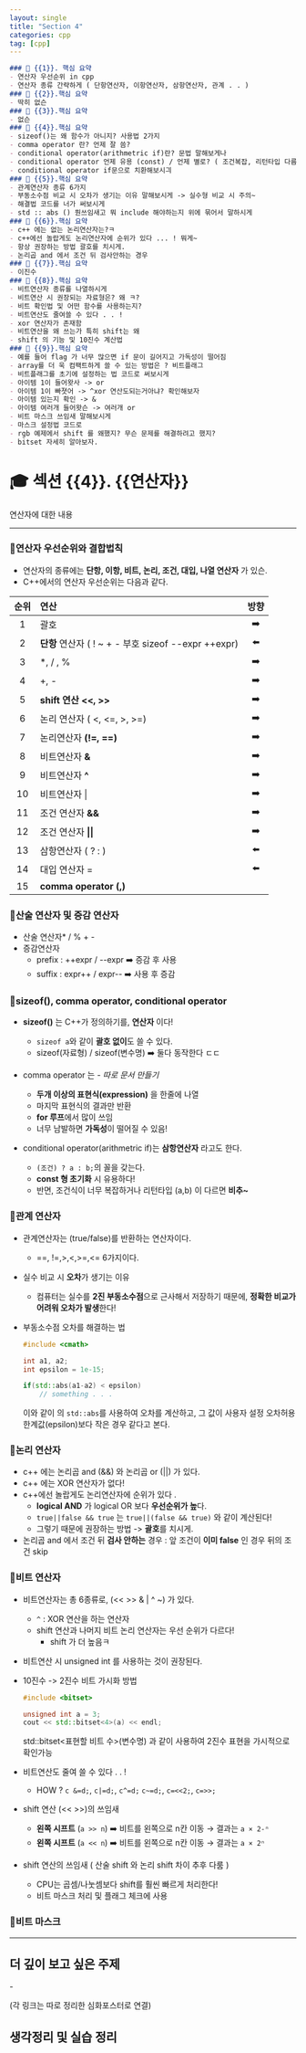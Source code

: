 ```yaml
---
layout: single
title: "Section 4"
categories: cpp
tag: [cpp]
---
```




```markdown
### 🧠 {{1}}. 핵심 요약
- 연산자 우선순위 in cpp
- 연산자 종류 간략하게 ( 단항연산자, 이항연산자, 삼항연산자, 관계 . . )
### 🧠 {{2}}.핵심 요약
- 딱히 없슨
### 🧠 {{3}}.핵심 요약
- 없슨
### 🧠 {{4}}.핵심 요약
- sizeof()는 왜 함수가 아니지? 사용법 2가지
- comma operator 란? 언제 잘 씀?
- conditional operator(arithmetric if)란? 문법 말해보게나
- conditional operator 언제 유용 (const) / 언제 별로? ( 조건복잡, 리턴타입 다름 )
- conditional operator if문으로 치환해보시긔
### 🧠 {{5}}.핵심 요약
- 관계연산자 종류 6가지 
- 부동소수점 비교 시 오차가 생기는 이유 말해보시게 -> 실수형 비교 시 주의~
- 해결법 코드를 너가 써보시게
- std :: abs () 뭔쓰임새고 뭐 include 해야하는지 위에 묶어서 말하시게
### 🧠 {{6}}.핵심 요약
- c++ 에는 없는 논리연산자는?ㅋ
- c++에선 놀랍게도 논리연산자에 순위가 있다 ... ! 뭐게~
- 항상 권장하는 방법 괄호를 치시게.
- 논리곱 and 에서 조건 뒤 검사안하는 경우 
### 🧠 {{7}}.핵심 요약
- 이진수 
### 🧠 {{8}}.핵심 요약
- 비트연산자 종류를 나열하시게 
- 비트연산 시 권장되는 자료형은? 왜 ㅋ?
- 비트 확인법 및 어떤 함수를 사용하는지?
- 비트연산도 줄여쓸 수 있다 . . !
- xor 연산자가 존재함
- 비트연산을 왜 쓰는가 특히 shift는 왜
- shift 의 기능 및 10진수 계산법
### 🧠 {{9}}.핵심 요약
- 예를 들어 flag 가 너무 많으면 if 문이 길어지고 가독성이 떨어짐
- array를 더 욱 컴팩트하게 쓸 수 있는 방법은 ? 비트플래그
- 비트플래그를 초기에 설정하는 법 코드로 써보시게
- 아이템 1이 들어왓사 -> or
- 아이템 1이 빠졋어 -> ^xor 연산도되는거아냐? 확인해보자
- 아이템 있는지 확인 -> &
- 아이템 여러개 들어왓슨 -> 여러개 or
- 비트 마스크 쓰임새 말해보시게 
- 마스크 설정법 코드로 
- rgb 예제에서 shift 를 왜했지? 무슨 문제를 해결하려고 했지?
- bitset 자세히 알아보자.

```

# 🎓 섹션 {{4}}. {{연산자}}

연산자에 대한 내용

---

### 📌연산자 우선순위와 결합법칙

- 연산자의 종류에는 **단항, 이항, 비트, 논리, 조건, 대입, 나열 연산자** 가 있슨.
- C++에서의 연산자 우선순위는 다음과 같다.

| 순위 | 연산                                                 | 방향 |
| :--: | :--------------------------------------------------- | :--: |
|  1   | 괄호                                                 |  ➡️   |
|  2   | **단항** 연산자 ( ! ~ + - 부호 sizeof --expr ++expr) |  ⬅️   |
|  3   | *, / , %                                             |  ➡️   |
|  4   | +, -                                                 |  ➡️   |
|  5   | **shift 연산 <<, >>**                                |  ➡️   |
|  6   | 논리 연산자  ( <, <=, >, >=)                         |  ➡️   |
|  7   | 논리연산자 **(!=, ==)**                              |  ➡️   |
|  8   | 비트연산자 **&**                                     |  ➡️   |
|  9   | 비트연산자 **^**                                     |  ➡️   |
|  10  | 비트연산자 \|                                        |  ➡️   |
|  11  | 조건 연산자 **&&**                                   |  ➡️   |
|  12  | 조건 연산자 **\|\|**                                 |  ➡️   |
|  13  | 삼항연산자 ( ?  : )                                  |  ⬅️   |
|  14  | 대입 연산자 =                                        |  ⬅️   |
|  15  | **comma operator (,)**                               |      |

### 📌산술 연산자 및 증감 연산자

* 산술 연산자* / % + -
* 증감연산자
  * prefix : ++expr / --expr ➡️ 증감 후 사용
  * suffix : expr++ / expr-- ➡️ 사용 후 증감

### 📌sizeof(), comma operator, conditional operator

- **sizeof()** 는 C++가 정의하기를,  **연산자** 이다! 
  - `sizeof a`와 같이 **괄호 없이**도 쓸 수 있다.
  - sizeof(자료형) / sizeof(변수명) ➡️ 둘다 동작한다 ㄷㄷ
- comma operator 는 - *따로 문서 만들기*
  - **두개 이상의 표현식(expression)** 을 한줄에 나열
  - 마지막 표현식의 결과만 반환
  - **for 루프**에서 많이 쓰임 
  - 너무 남발하면 **가독성**이 떨어질 수 있음!

- conditional operator(arithmetric if)는 **삼항연산자** 라고도 한다.
  - `(조건) ? a : b;`의 꼴을 갖는다.
  - **const 형 초기화** 시 유용하다!
  - 반면, 조건식이 너무 복잡하거나 리턴타입 (a,b) 이 다르면 **비추~** 


### 📌관계 연산자

- 관계연산자는  (true/false)를 반환하는 연산자이다.
  - ==, !=,>,<,>=,<= 6가지이다.

- 실수 비교 시 **오차**가 생기는 이유
  - 컴퓨터는 실수를 **2진 부동소수점**으로 근사해서 저장하기 때문에, **정확한 비교가 어려워 오차가 발생**한다!

- 부동소수점 오차를 해결하는 법

  ```C++
  #include <cmath>
  
  int a1, a2;
  int epsilon = 1e-15;
  
  if(std::abs(a1-a2) < epsilon)
      // something . . .
  ```

  이와 같이 <cmath> 의 `std::abs`를 사용하여 오차를 계산하고, 그 값이 사용자 설정 오차허용 한계값(epsilon)보다 작은 경우 같다고 본다.  

### 📌논리 연산자 

* c++ 에는 논리곱 and (&&) 와 논리곱 or (||) 가 있다.
* c++ 에는 XOR 연산자가 없다!
* c++에선 놀랍게도 논리연산자에 순위가 있다 .
  * **logical AND** 가 logical OR 보다 **우선순위가 높**다.
  * `true||false && true` 는 `true||(false && true)` 와 같이 계산된다!
  * 그렇기 때문에 권장하는 방법 -> **괄호**를 치시게.
* 논리곱 and 에서 조건 뒤 **검사 안하는** 경우 : 앞 조건이 **이미 false** 인 경우 뒤의 조건 skip

### 📌비트 연산자 

- 비트연산자는 총 6종류로, (<< >> & | ^ ~) 가 있다.

  - `^` : XOR 연산을 하는 연산자
  - shift 연산과 나머지 비트 논리 연산자는 우선 순위가 다르다!
    - shift 가 더 높음ㅋ

- 비트연산 시 unsigned int 를 사용하는 것이 권장된다. 

- 10진수 -> 2진수 비트 가시화 방법 

  ```c++
  #include <bitset>
  
  unsigned int a = 3;
  cout << std::bitset<4>(a) << endl;
  ```

  std::bitset<표현할 비트 수>(변수명) 과 같이 사용하여 2진수 표현을 가시적으로 확인가능

- 비트연산도 줄여 쓸 수 있다 . . !

  - HOW ? `c &=d;`, `c|=d;`, `c^=d;` `c~=d;`, `c=<<2;`, `c=>>;`

- shift 연산 (<< >>)의 쓰임새

  - **왼쪽 시프트** (`a >> n`)
     ➡️ 비트를 왼쪽으로 n칸 이동 → 결과는 `a × 2-ⁿ`
  - **왼쪽 시프트** (`a << n`)
     ➡️ 비트를 왼쪽으로 n칸 이동 → 결과는 `a × 2ⁿ`

- shift 연산의 쓰임새 ( 산술 shift 와 논리 shift 차이 추후 다룸 )

  - CPU는 곱셈/나눗셈보다 shift를 훨씬 빠르게 처리한다!
  - 비트 마스크 처리 및 플래그 체크에 사용

### 📌비트 마스크









---



##  더 깊이 보고 싶은 주제

-[]()



(각 링크는 따로 정리한 심화포스터로 연결)



## 생각정리 및 실습 정리 

